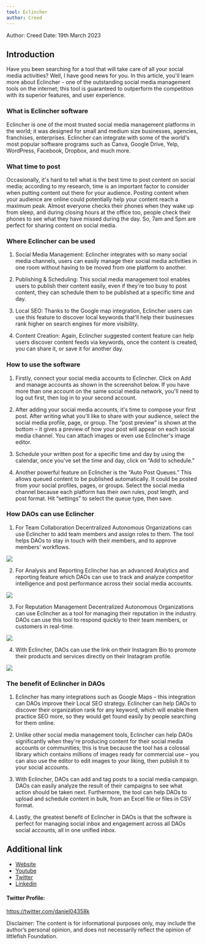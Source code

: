 ```yaml
---
tool: Eclincher
author: Creed
---
```


Author: Creed
Date:  19th March 2023

## Introduction

Have you been searching for a tool that will take care of all your social media activities? Well, I have good news for you. In this article, you'll learn more about Eclincher - one of the outstanding social media management tools on the internet; this tool is guaranteed to outperform the competition with its superior features, and user experience.

### What is Eclincher software 

Eclincher is one of the most trusted social media management platforms in the world; it was designed for small and medium size businesses, agencies, franchises, enterprises. Eclincher can integrate with some of the world's most popular software programs such as Canva, Google Drive, Yelp, WordPress, Facebook, Dropbox, and much more.


### What time to post

Occasionally, it's hard to tell what is the best time to post content on social media; according to my research, time is an important factor to consider when putting content out there for your audience. Posting content when your audience are online could potentially help your content reach a maximum peak. Almost everyone checks their phones when they wake up from sleep, and during closing hours at the office too, people check their phones to see what they have missed during the day. So, 7am and 5pm are perfect for sharing content on social media.


### Where Eclincher can be used

1. Social Media Management:
Eclincher integrates with so many social media channels, users can easily manage 
their social media activities in one room without having to be moved from one platform to another.

2. Publishing & Scheduling:
This social media management tool enables users to publish their content easily, even if they're too busy to post content, they can schedule them to be published at a specific time and day. 


3. Local SEO:
Thanks to the Google map integration, Eclincher users can use this feature to discover local keywords that'll help their businesses rank higher on search engines for more visibility.

4. Content Creation:
Again, Eclincher suggested content feature can help users discover content feeds via keywords, once the content is created, you can share it, or save it for another day.

### How to use the software

1. Firstly, connect your social media accounts to Eclincher. Click on Add and manage accounts as shown in the screenshot below. If you have more than one account on the same social media network, you'll need to log out first, then log in to your second account.

2. After adding your social media accounts, it's time to compose your first post. After writing what you'll like to share with your audience, select the social media profile, page, or group. The “post preview” is shown at the bottom – it gives a preview of how your post will appear on each social media channel. You can attach images or even use Eclincher's image editor. 

3. Schedule your written post for a specific time and day by using the calendar, once you've set the time and day, click on “Add to schedule.”

4. Another powerful feature on Eclincher is the “Auto Post Queues.” This allows queued content to be published automatically. It could be posted from your social profiles, pages, or groups. Select the social media channel because each platform has their own rules, post length, and post format. Hit “settings” to select the queue type, then save. 

### How DAOs can use Eclincher

1. For Team Collaboration
Decentralized Autonomous Organizations can use Eclincher to add team members and assign roles to them. The tool helps DAOs to stay in touch with their members, and to approve members' workflows.

![](https://i.imgur.com/EmqNCCC.png)


2. For Analysis and Reporting 
Eclincher has an advanced Analytics and reporting feature which DAOs can use to track and analyze competitor intelligence and post performance across their social media accounts.

![](https://i.imgur.com/5FRwSa1.png)


3. For Reputation Management
Decentralized Autonomous Organizations can use Eclincher as a tool for managing their reputation in the industry. DAOs can use this tool to respond quickly to their team members, or customers in real-time.

![](https://i.imgur.com/2o3kvrn.png)


4. With Eclincher, DAOs can use the link on their Instagram Bio to promote their products and services directly on their Instagram profile.

![](https://i.imgur.com/MMp7KWX.png)


### The benefit of Eclincher in DAOs

1. Eclincher has many integrations such as Google Maps – this integration can DAOs improve their Local SEO strategy. 
Eclincher can help DAOs to discover their organization rank for any keyword, which will enable them practice SEO more, so they would get found easily by people searching for them online.

2. Unlike other social media management tools, Eclincher can help DAOs significantly when they're producing content for their social media accounts or communities; this is true because the tool has a colossal library which contains millions of images ready for commercial use – you can also use the editor to edit images to your liking, then publish it to your social accounts.

3. With Eclincher, DAOs can add and tag posts to a social media campaign. DAOs can easily analyze the result of their campaigns to see what action should be taken next. Furthermore, the tool can help DAOs to upload and schedule content in bulk, from an Excel file or files in CSV format.

4. Lastly, the greatest benefit of Eclincher in DAOs is that the software is perfect for managing social inbox and engagement across all DAOs social accounts, all in one unified inbox.

## Additional link
* [Website](https://eclincher.com/)
* [Youtube](https://www.youtube.com/user/eClincher)
* [ Twitter](https://twitter.com/eclincher)
* [ Linkedin](https://linkedin.com/company/eclincher)

#### Twitter Profile:

https://twitter.com/daniel04358k

Disclaimer: The content is for informational purposes only, may include the author’s personal opinion, and does not necessarily reflect the opinion of littlefish Foundation.